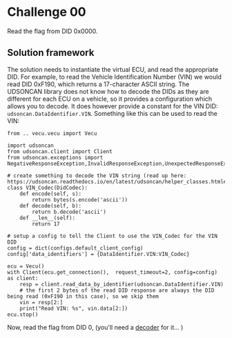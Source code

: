 # Challenge 00

Read the flag from DID 0x0000.

## Solution framework

The solution needs to instantiate the virtual ECU, and read the appropriate DID.  For example, to read the 
Vehicle Identification Number (VIN) we would read DID 0xF190, which returns a 17-character ASCII string. The UDSONCAN library
does not know how to decode the DIDs as they are different for each ECU on a vehicle, so it provides a configuration which allows you to decode. It does however provide a constant for the VIN DID: `udsoncan.DataIdentifier.VIN`. Something like this can be used to read the VIN:

```
from .. vecu.vecu import Vecu

import udsoncan
from udsoncan.client import Client
from udsoncan.exceptions import NegativeResponseException,InvalidResponseException,UnexpectedResponseException

# create something to decode the VIN string (read up here: https://udsoncan.readthedocs.io/en/latest/udsoncan/helper_classes.html#didcodec)
class VIN_Codec(DidCodec):
    def encode(self, s):
        return bytes(s.encode('ascii'))
    def decode(self, b):
        return b.decode('ascii')
    def __len__(self):
        return 17

# setup a config to tell the Client to use the VIN_Codec for the VIN DID
config = dict(configs.default_client_config)
config['data_identifiers'] = {DataIdentifier.VIN:VIN_Codec}

ecu = Vecu()
with Client(ecu.get_connection(),  request_timeout=2, config=config) as client:
    resp = client.read_data_by_identifier(udsoncan.DataIdentifier.VIN)       
    # the first 2 bytes of the read DID response are always the DID being read (0xF190 in this case), so we skip them
    vin = resp[2:]
    print("Read VIN: %s", vin.data[2:])
ecu.stop()
```            

Now, read the flag from DID 0, (you'll need a [decoder]( https://udsoncan.readthedocs.io/en/latest/udsoncan/helper_classes.html#didcodec) for it... )


